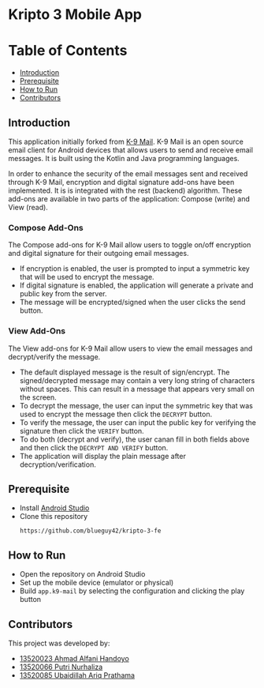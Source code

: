 # Kripto 3 Mobile App

# Table of Contents
* [Introduction](#introduction)
* [Prerequisite](#prerequisite)
* [How to Run](#how-to-run)
* [Contributors](#contributors)

## Introduction
This application initially forked from [K-9 Mail](https://github.com/thundernest/k-9).
K-9 Mail is an open source email client for Android devices that allows users to send and receive email messages. It is built using the Kotlin and Java programming languages.

In order to enhance the security of the email messages sent and received through K-9 Mail, encryption and digital signature add-ons have been implemented. It is is integrated with the rest (backend) algorithm. These add-ons are available in two parts of the application: Compose (write) and View (read).

### Compose Add-Ons
The Compose add-ons for K-9 Mail allow users to toggle on/off encryption and digital signature for their outgoing email messages.
- If encryption is enabled, the user is prompted to input a symmetric key that will be used to encrypt the message.
- If digital signature is enabled, the application will generate a private and public key from the server.
- The message will be encrypted/signed when the user clicks the send button.

### View Add-Ons
The View add-ons for K-9 Mail allow users to view the email messages and decrypt/verify the message.
- The default displayed message is the result of sign/encrypt. The signed/decrypted message may contain a very long string of characters without spaces. This can result in a message that appears very small on the screen.
- To decrypt the message, the user can input the symmetric key that was used to encrypt the message then click the ```DECRYPT``` button.
- To verify the message, the user can input the public key for verifying the signature then click the ```VERIFY``` button.
- To do both (decrypt and verify), the user canan fill in both fields above and then click the ```DECRYPT AND VERIFY``` button.
- The application will display the plain message after decryption/verification.

## Prerequisite
- Install [Android Studio](https://developer.android.com/studio)
- Clone this repository
   ```
   https://github.com/blueguy42/kripto-3-fe
   ```

## How to Run
- Open the repository on Android Studio
- Set up the mobile device (emulator or physical)
- Build ```app.k9-mail``` by selecting the configuration and clicking the play button


## Contributors

This project was developed by:

- <a href="https://www.linkedin.com/in/ahmad-alfani-handoyo/">13520023 Ahmad Alfani Handoyo</a>
- <a href="https://www.linkedin.com/in/putri-nurhaliza/">13520066 Putri Nurhaliza</a>
- <a href="https://www.linkedin.com/in/ubaidillah-ariq-prathama-03535a1ba/">13520085 Ubaidillah Ariq Prathama</a>